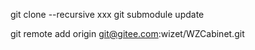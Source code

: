 
git clone --recursive xxx 
git submodule update

git remote add origin git@gitee.com:wizet/WZCabinet.git